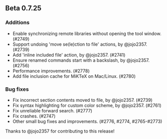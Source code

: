 ## Beta 0.7.25

### Additions
* Enable synchronizing remote libraries without opening the tool window. (#2749)
* Support undoing 'move se(le)ction to file' actions, by @jojo2357. (#2739)
* Add 'inline included file' action, by @jojo2357. (#2741)
* Ensure renamed commands start with a backslash, by @jojo2357. (#2756)
* Performance improvements. (#2778)
* Add file inclusion cache for MiKTeX on Mac/Linux. (#2780)

### Bug fixes
* Fix incorrect section contents moved to file, by @jojo2357. (#2739)
* Fix syntax highlighting for custom color scheme, by @jojo2357. (#2761)
* Fix unreliable forward search. (#2777)
* Fix crashes. (#2747)
* Other small bug fixes and improvements. (#2776, #2774, #2765-#2773)

Thanks to @jojo2357 for contributing to this release!
